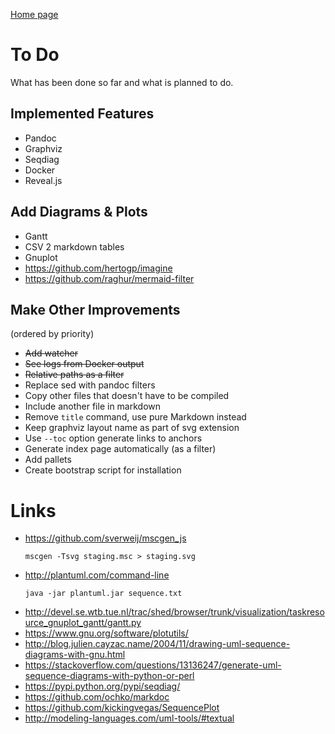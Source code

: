 [Home page](index.md)

# To Do

What has been done so far and what is planned to do.

## Implemented Features

* Pandoc
* Graphviz
* Seqdiag
* Docker
* Reveal.js

## Add Diagrams & Plots

* Gantt
* CSV 2 markdown tables
* Gnuplot
* https://github.com/hertogp/imagine
* https://github.com/raghur/mermaid-filter

## Make Other Improvements

(ordered by priority)

* ~~Add watcher~~
* ~~See logs from Docker output~~
* ~~Relative paths as a filter~~
* Replace sed with pandoc filters
* Copy other files that doesn't have to be compiled
* Include another file in markdown
* Remove `title` command, use pure Markdown instead
* Keep graphviz layout name as part of svg extension
* Use `--toc` option generate links to anchors
* Generate index page automatically (as a filter)
* Add pallets
* Create bootstrap script for installation

# Links

* https://github.com/sverweij/mscgen_js
  ```
  mscgen -Tsvg staging.msc > staging.svg
  ```
* http://plantuml.com/command-line
  ```
  java -jar plantuml.jar sequence.txt
  ```
* http://devel.se.wtb.tue.nl/trac/shed/browser/trunk/visualization/taskresource_gnuplot_gantt/gantt.py
* https://www.gnu.org/software/plotutils/
* http://blog.julien.cayzac.name/2004/11/drawing-uml-sequence-diagrams-with-gnu.html
* https://stackoverflow.com/questions/13136247/generate-uml-sequence-diagrams-with-python-or-perl
* https://pypi.python.org/pypi/seqdiag/
* https://github.com/ochko/markdoc
* https://github.com/kickingvegas/SequencePlot
* http://modeling-languages.com/uml-tools/#textual
